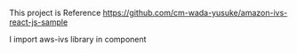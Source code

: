This project is Reference
https://github.com/cm-wada-yusuke/amazon-ivs-react-js-sample

I import aws-ivs library in component
